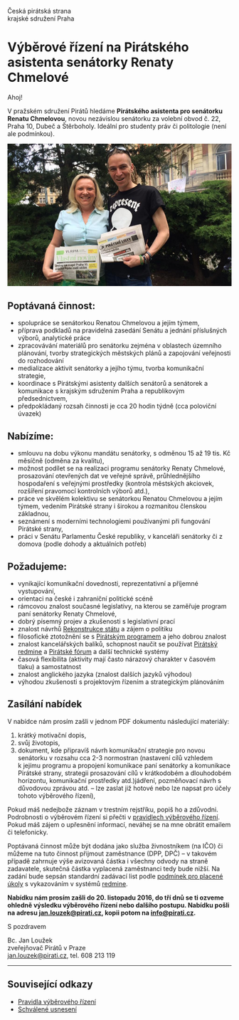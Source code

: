 Česká pirátská strana  
krajské sdružení Praha

Výběrové řízení na Pirátského asistenta senátorky Renaty Chmelové
========================

Ahoj!

V pražském sdružení Pirátů hledáme **Pirátského asistenta pro senátorku Renatu Chmelovou**, novou nezávislou senátorku za volební obvod č. 22, Praha 10, Dubeč a Štěrboholy. Ideální pro studenty práv či politologie (není ale podmínkou).

![Krajské sdružení Praha](renata-chmelova.jpg)

## Poptávaná činnost:

* spolupráce se senátorkou Renatou Chmelovou a jejím týmem,
* příprava podkladů na pravidelná zasedání Senátu a jednání příslušných výborů, analytické práce
* zpracovávání materiálů pro senátorku zejména v oblastech územního plánování, tvorby strategických městských plánů a zapojování veřejnosti do rozhodování
* medializace aktivit senátorky a jejího týmu, tvorba komunikační strategie,
* koordinace s Pirátskými asistenty dalších senátorů a senátorek a komunikace s krajským sdružením Praha a republikovým předsednictvem, 
* předpokládaný rozsah činnosti je cca 20 hodin týdně (cca poloviční úvazek)

## Nabízíme:

* smlouvu na dobu výkonu mandátu senátorky, s odměnou 15 až 19 tis. Kč měsíčně (odměna za kvalitu),
* možnost podílet se na realizaci programu senátorky Renaty Chmelové, prosazování otevřených dat ve veřejné správě, průhlednějšího hospodaření s veřejnými prostředky (kontrola městských akciovek, rozšíření pravomocí kontrolních výborů atd.),
* práce ve skvělém kolektivu se senátorkou Renatou Chmelovou a jejím týmem, vedením Pirátské strany i širokou a rozmanitou členskou základnou,
* seznámení s moderními technologiemi používanými při fungování Pirátské strany,
* práci v Senátu Parlamentu České republiky, v kanceláři senátorky či z domova (podle dohody a aktuálních potřeb)

## Požadujeme:

* vynikající komunikační dovednosti, reprezentativní a příjemné vystupování,
* orientaci na české i zahraniční politické scéně
* rámcovou znalost současné legislativy, na kterou se zaměřuje program paní senátorky Renaty Chmelové,
* dobrý písemný projev a zkušenosti s legislativní prací
* znalost návrhů [Rekonstrukce státu][rest] a zájem o politiku
* filosofické ztotožnění se s [Pirátským programem][program] a jeho dobrou znalost
* znalost kancelářských balíků, schopnost naučit se používat [Pirátský redmine][redmine] a [Pirátské fórum][forum] a další technické systémy
* časová flexibilita (aktivity mají často nárazový charakter v časovém tlaku) a samostatnost
* znalost anglického jazyka (znalost dalších jazyků výhodou)
* výhodou zkušenosti s projektovým řízením a strategickým plánováním

[rest]: http://www.rekonstrukcestatu.cz/cs
[program]: https://www.pirati.cz/program/start
[forum]: https://forum.pirati.cz
[redmine]: https://redmine.pirati.cz/

## Zasílání nabídek

V nabídce nám prosím zašli v jednom PDF dokumentu následující materiály: 

1. krátký motivační dopis,
2. svůj životopis,
3. dokument, kde připravíš návrh komunikační strategie pro novou senátorku v rozsahu cca 2-3 normostran (nastavení cílů vzhledem k jejímu programu a propojení komunikace paní senátorky a komunikace Pirátské strany, strategii prosazování cílů v krátkodobém a dlouhodobém horizontu, komunikační prostředky atd.)jádření, pozměňovací návrh s důvodovou zprávou atd. – lze zaslat již hotové nebo lze napsat pro účely tohoto výběrového řízení),

Pokud máš nedejbože záznam v trestním rejstříku, popiš ho a zdůvodni. Podrobnosti o výběrovém řízení si přečti v [pravidlech výběrového řízení](pravidla.md). Pokud máš zájem o upřesnění informací, neváhej se na mne obrátit emailem či telefonicky.

Poptávaná činnost může být dodána jako služba živnostníkem (na IČO) či můžeme na tuto činnost přijmout zaměstnance (DPP, DPČ) – v takovém případě zahrnuje výše avizovaná částka i všechny odvody na straně zadavatele, skutečná částka vyplacená zaměstnanci tedy bude nižší. Na zadání bude sepsán standardní zadávací list podle [podmínek pro placené úkoly](https://github.com/pirati-cz/sablony/blob/4b07ba675434ee634c527909d537122264cc712e/ukoly/podminky/podminky.md) s vykazováním v systémů [redmine][redmine].

**Nabídku nám prosím zašli do 20. listopadu 2016, do tří dnů se ti ozveme ohledně výsledku výběrového řízení nebo dalšího postupu. Nabídku pošli na adresu <jan.louzek@pirati.cz>, kopii potom na <info@pirati.cz>.**

S pozdravem 

Bc. Jan Loužek  
zveřejňovač Pirátů v Praze  
<jan.louzek@pirati.cz>, tel. 608 213 119

----

## Související odkazy

* [Pravidla výběrového řízení](pravidla.md)
* [Schválené usnesení](usneseni.md) 
